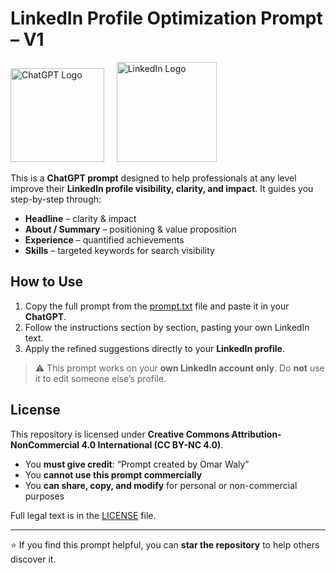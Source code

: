 # LinkedIn Profile Optimization Prompt – V1
<p align="left">
 <img src="https://chatgptaihub.com/wp-content/uploads/2023/06/ChatGpt-logo-With-colour-Background-and-features-ChatGPT-Name-1024x301.png" alt="ChatGPT Logo" width="150"  style="display:inline;">
  &nbsp; &nbsp; 
  <img src="https://upload.wikimedia.org/wikipedia/commons/thumb/0/01/LinkedIn_Logo.svg/640px-LinkedIn_Logo.svg.png" alt="LinkedIn Logo" width="160" style="display:inline;">
</p>

This is a **ChatGPT prompt** designed to help professionals at any level improve their **LinkedIn profile visibility, clarity, and impact**. It guides you step-by-step through:

- **Headline** – clarity & impact  
- **About / Summary** – positioning & value proposition  
- **Experience** – quantified achievements  
- **Skills** – targeted keywords for search visibility  

## How to Use

1. Copy the full prompt from the [prompt.txt](./prompt.txt) file and paste it in your **ChatGPT**.  
2. Follow the instructions section by section, pasting your own LinkedIn text.  
3. Apply the refined suggestions directly to your **LinkedIn profile**.  

> ⚠️ This prompt works on your **own LinkedIn account only**. Do **not** use it to edit someone else’s profile.  

## License

This repository is licensed under **Creative Commons Attribution-NonCommercial 4.0 International (CC BY-NC 4.0)**.  

- You **must give credit**: “Prompt created by Omar Waly”  
- You **cannot use this prompt commercially**  
- You **can share, copy, and modify** for personal or non-commercial purposes  

Full legal text is in the [LICENSE](./LICENSE) file.


---

⭐ If you find this prompt helpful, you can **star the repository** to help others discover it.
